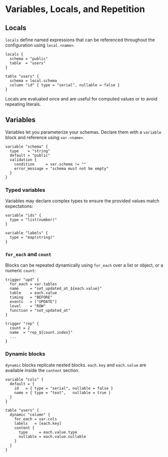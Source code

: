 # Variables, Locals, and Repetition

## Locals

`locals` define named expressions that can be referenced throughout the configuration using `local.<name>`.

```hcl
locals {
  schema = "public"
  table  = "users"
}

table "users" {
  schema = local.schema
  column "id" { type = "serial", nullable = false }
}
```

Locals are evaluated once and are useful for computed values or to avoid repeating literals.

## Variables

Variables let you parameterize your schemas. Declare them with a `variable` block and reference using `var.<name>`.

```hcl
variable "schema" {
  type    = "string"
  default = "public"
  validation {
    condition     = var.schema != ""
    error_message = "schema must not be empty"
  }
}
```

### Typed variables

Variables may declare complex types to ensure the provided values match expectations:

```hcl
variable "ids" {
  type = "list(number)"
}

variable "labels" {
  type = "map(string)"
}
```

### `for_each` and `count`

Blocks can be repeated dynamically using `for_each` over a list or object, or a numeric `count`:

```hcl
trigger "upd" {
  for_each = var.tables
  name     = "set_updated_at_${each.value}"
  table    = each.value
  timing   = "BEFORE"
  events   = ["UPDATE"]
  level    = "ROW"
  function = "set_updated_at"
}

trigger "rep" {
  count = 2
  name  = "rep_${count.index}"
  ...
}
```

### Dynamic blocks

`dynamic` blocks replicate nested blocks. `each.key` and `each.value` are available inside the `content` section.

```hcl
variable "cols" {
  default = {
    id   = { type = "serial", nullable = false }
    name = { type = "text",   nullable = true }
  }
}

table "users" {
  dynamic "column" {
    for_each = var.cols
    labels   = [each.key]
    content {
      type     = each.value.type
      nullable = each.value.nullable
    }
  }
}
```
